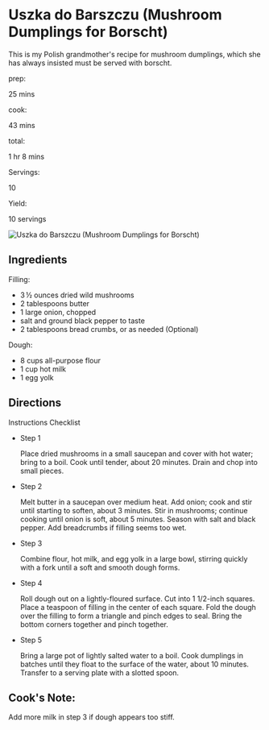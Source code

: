 # Uszka do Barszczu (Mushroom Dumplings for Borscht)

This is my Polish grandmother's recipe for mushroom dumplings, which she has always insisted must be served with borscht.

prep:

25 mins

cook:

43 mins

total:

1 hr 8 mins

Servings:

10

Yield:

10 servings

![Uszka do Barszczu (Mushroom Dumplings for Borscht)](https://imagesvc.meredithcorp.io/v3/mm/image?q=85&c=sc&poi=face&w=300&h=300&url=https%3A%2F%2Fimages.media-allrecipes.com%2Fuserphotos%2F4537439.jpg)

## Ingredients

Filling:

-   3 ½ ounces dried wild mushrooms
-   2 tablespoons butter
-   1 large onion, chopped
-   salt and ground black pepper to taste
-   2 tablespoons bread crumbs, or as needed (Optional)

Dough:

-   8 cups all-purpose flour
-   1 cup hot milk
-   1 egg yolk

## Directions

Instructions Checklist

-   Step 1
    
    Place dried mushrooms in a small saucepan and cover with hot water; bring to a boil. Cook until tender, about 20 minutes. Drain and chop into small pieces.
    
-   Step 2
    
    Melt butter in a saucepan over medium heat. Add onion; cook and stir until starting to soften, about 3 minutes. Stir in mushrooms; continue cooking until onion is soft, about 5 minutes. Season with salt and black pepper. Add breadcrumbs if filling seems too wet.
    
-   Step 3
    
    Combine flour, hot milk, and egg yolk in a large bowl, stirring quickly with a fork until a soft and smooth dough forms.
    
-   Step 4
    
    Roll dough out on a lightly-floured surface. Cut into 1 1/2-inch squares. Place a teaspoon of filling in the center of each square. Fold the dough over the filling to form a triangle and pinch edges to seal. Bring the bottom corners together and pinch together.
    
-   Step 5
    
    Bring a large pot of lightly salted water to a boil. Cook dumplings in batches until they float to the surface of the water, about 10 minutes. Transfer to a serving plate with a slotted spoon.
    

## Cook's Note:

Add more milk in step 3 if dough appears too stiff.